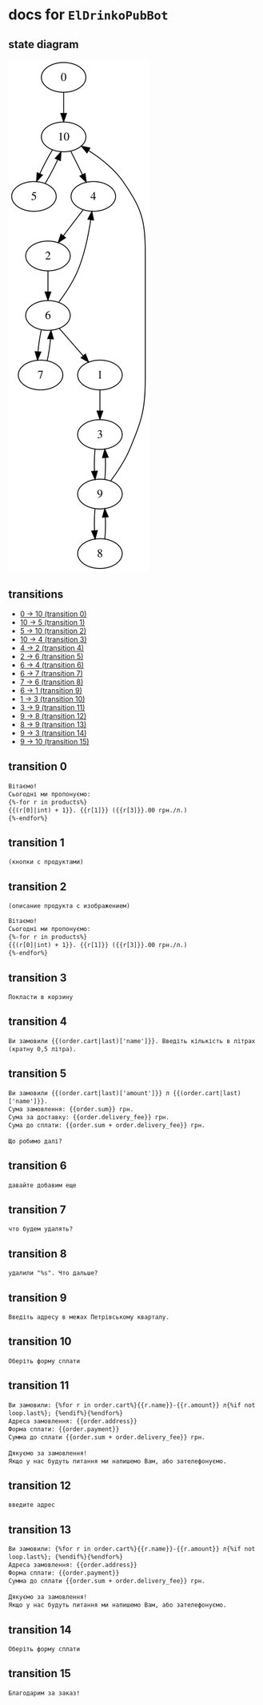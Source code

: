 
# docs for `ElDrinkoPubBot`

## state diagram

![](./states.svg)

## transitions

* [0 -> 10 (transition 0)](#transition-0)
* [10 -> 5 (transition 1)](#transition-1)
* [5 -> 10 (transition 2)](#transition-2)
* [10 -> 4 (transition 3)](#transition-3)
* [4 -> 2 (transition 4)](#transition-4)
* [2 -> 6 (transition 5)](#transition-5)
* [6 -> 4 (transition 6)](#transition-6)
* [6 -> 7 (transition 7)](#transition-7)
* [7 -> 6 (transition 8)](#transition-8)
* [6 -> 1 (transition 9)](#transition-9)
* [1 -> 3 (transition 10)](#transition-10)
* [3 -> 9 (transition 11)](#transition-11)
* [9 -> 8 (transition 12)](#transition-12)
* [8 -> 9 (transition 13)](#transition-13)
* [9 -> 3 (transition 14)](#transition-14)
* [9 -> 10 (transition 15)](#transition-15)


## transition 0

```
Вітаємо!
Сьогодні ми пропонуємо:
{%-for r in products%}
{{(r[0]|int) + 1}}. {{r[1]}} ({{r[3]}}.00 грн./л.)
{%-endfor%}

```
## transition 1

```
(кнопки с продуктами)
```
## transition 2

```
(описание продукта с изображением)
```

```
Вітаємо!
Сьогодні ми пропонуємо:
{%-for r in products%}
{{(r[0]|int) + 1}}. {{r[1]}} ({{r[3]}}.00 грн./л.)
{%-endfor%}

```
## transition 3

```
Покласти в корзину

```
## transition 4

```
Ви замовили {{(order.cart|last)['name']}}. Введіть кількість в літрах (кратну 0,5 літра).

```
## transition 5

```
Ви замовили {{(order.cart|last)['amount']}} л {{(order.cart|last)['name']}}.
Сума замовлення: {{order.sum}} грн.
Сума за доставку: {{order.delivery_fee}} грн.
Сума до сплати: {{order.sum + order.delivery_fee}} грн.

Що робимо далі?

```
## transition 6

```
давайте добавим еще
```
## transition 7

```
что будем удалять?
```
## transition 8

```
удалили "%s". Что дальше?
```
## transition 9

```
Введіть адресу в межах Петрівському кварталу.

```
## transition 10

```
Оберіть форму сплати

```
## transition 11

```
Ви замовили: {%for r in order.cart%}{{r.name}}-{{r.amount}} л{%if not loop.last%}; {%endif%}{%endfor%}
Адреса замовлення: {{order.address}}
Форма сплати: {{order.payment}}
Сумма до сплати {{order.sum + order.delivery_fee}} грн.

Дякуємо за замовлення!
Якщо у нас будуть питання ми напишемо Вам, або зателефонуємо.

```
## transition 12

```
введите адрес
```
## transition 13

```
Ви замовили: {%for r in order.cart%}{{r.name}}-{{r.amount}} л{%if not loop.last%}; {%endif%}{%endfor%}
Адреса замовлення: {{order.address}}
Форма сплати: {{order.payment}}
Сумма до сплати {{order.sum + order.delivery_fee}} грн.

Дякуємо за замовлення!
Якщо у нас будуть питання ми напишемо Вам, або зателефонуємо.

```
## transition 14

```
Оберіть форму сплати

```
## transition 15

```
Благодарим за заказ!
```

